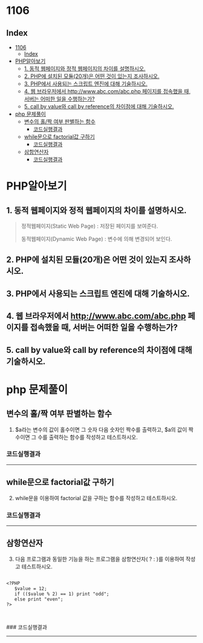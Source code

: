 # 1106
## Index
- [1106](#1106)
  - [Index](#index)
- [PHP알아보기](#php알아보기)
  - [1. 동적 웹페이지와 정적 웹페이지의 차이를 설명하시오.](#1-동적-웹페이지와-정적-웹페이지의-차이를-설명하시오)
  - [2. PHP에 설치된 모듈(20개)은 어떤 것이 있는지 조사하시오.](#2-php에-설치된-모듈20개은-어떤-것이-있는지-조사하시오)
  - [3. PHP에서 사용되는 스크립트 엔진에 대해 기술하시오.](#3-php에서-사용되는-스크립트-엔진에-대해-기술하시오)
  - [4. 웹 브라우저에서 http://www.abc.com/abc.php 페이지를 접속했을 때, 서버는 어떠한 일을 수행하는가?](#4-웹-브라우저에서-httpwwwabccomabcphp-페이지를-접속했을-때-서버는-어떠한-일을-수행하는가)
  - [5. call by value와 call by reference의 차이점에 대해 기술하시오.](#5-call-by-value와-call-by-reference의-차이점에-대해-기술하시오)
- [php 문제풀이](#php-문제풀이)
  - [변수의 홀/짝 여부 판별하는 함수](#변수의-홀짝-여부-판별하는-함수)
    - [코드실행결과](#코드실행결과)
  - [while문으로 factorial값 구하기](#while문으로-factorial값-구하기)
    - [코드실행결과](#코드실행결과-1)
  - [삼항연산자](#삼항연산자)
    - [코드실행결과](#코드실행결과-2)

# PHP알아보기
## 1. 동적 웹페이지와 정적 웹페이지의 차이를 설명하시오.
   
   > 정적웹페이지(Static Web Page) : 저장된 페이지를 보여준다.
   > 
   > 동적웹페이지(Dynamic Web Page) : 변수에 의해 변경되어 보인다.
   

## 2. PHP에 설치된 모듈(20개)은 어떤 것이 있는지 조사하시오.

## 3. PHP에서 사용되는 스크립트 엔진에 대해 기술하시오.

## 4. 웹 브라우저에서 http://www.abc.com/abc.php 페이지를 접속했을 때, 서버는 어떠한 일을 수행하는가?

## 5. call by value와 call by reference의 차이점에 대해 기술하시오.

# php 문제풀이
## 변수의 홀/짝 여부 판별하는 함수
1. $a라는 변수의 값이 홀수이면 그 숫자 다음 숫자인 짝수를 출력하고, $a의 값이 짝수이면 그 수를 출력하는 함수를 작성하고 테스트하시오.
### 코드실행결과


---
## while문으로 factorial값 구하기
2. while문을 이용하여 factorial 값을 구하는 함수를 작성하고 테스트하시오.
### 코드실행결과


---   
## 삼항연산자
3. 다음 프로그램과 동일한 기능을 하는 프로그램을 삼항연산자( ? : )를 이용하여 작성고 테스트하시오.
<pre>
<code>
&lt;?PHP
   $value = 12;
   if (($value % 2) == 1) print "odd";
   else print "even";
?>
</pre>
</code>
### 코드실행결과


---


